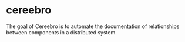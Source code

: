 # cereebro
The goal of Cereebro is to automate the documentation of relationships between components in a distributed system.
